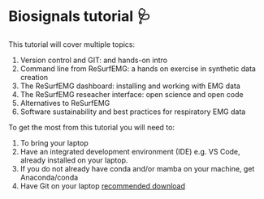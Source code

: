 # Biosignals tutorial :stethoscope:


This tutorial will cover multiple topics:

1. Version control and GIT: and hands-on intro
2. Command line from ReSurfEMG: a hands on exercise in synthetic data creation
3. The ReSurfEMG dashboard: installing and working with EMG data
4. The ReSurfEMG reseacher interface: open science and open code
5. Alternatives to ReSurfEMG
6. Software sustainability and best practices for respiratory EMG data

To get the most from this tutorial you will need to:

1. To bring your laptop
2. Have an integrated development environment (IDE) e.g. VS Code, already installed on your laptop.
3. If you do not already have conda and/or mamba on your machine, get Anaconda/conda
4. Have Git on your laptop [recommended download](https://git-scm.com/)